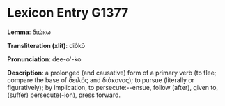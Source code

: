 # Lexicon Entry G1377

**Lemma**: διώκω

**Transliteration (xlit)**: diṓkō

**Pronunciation**: dee-o'-ko

**Description**:
a prolonged (and causative) form of a primary verb  (to flee; compare the base of δειλός and διάκονος); to pursue (literally or figuratively); by implication, to persecute:--ensue, follow (after), given to, (suffer) persecute(-ion), press forward.
